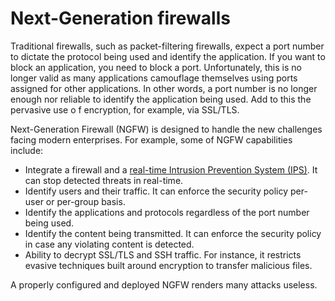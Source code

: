 # Next-Generation firewalls

Traditional firewalls, such as packet-filtering firewalls, expect a port number to dictate the protocol being used 
and identify the application. If you want to block an application, you need to block a port. Unfortunately, this is 
no longer valid as many applications camouflage themselves using ports assigned for other applications. In other words, 
a port number is no longer enough nor reliable to identify the application being used. Add to this the pervasive use o
f encryption, for example, via SSL/TLS.

Next-Generation Firewall (NGFW) is designed to handle the new challenges facing modern enterprises. For example, some 
of NGFW capabilities include:

* Integrate a firewall and a [real-time Intrusion Prevention System (IPS)](../netsec/nextgen.md). It can stop detected threats in real-time.
* Identify users and their traffic. It can enforce the security policy per-user or per-group basis.
* Identify the applications and protocols regardless of the port number being used.
* Identify the content being transmitted. It can enforce the security policy in case any violating content is detected.
* Ability to decrypt SSL/TLS and SSH traffic. For instance, it restricts evasive techniques built around encryption to transfer malicious files.

A properly configured and deployed NGFW renders many attacks useless.
